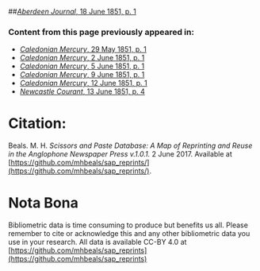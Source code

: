 ##[*Aberdeen Journal*, 18 June 1851, p. 1](https://mhbeals.github.io/sap_html/Aberdeen-Journal/Aberdeen-Journal-18-June-1851-p-1)

### Content from this page previously appeared in:
+ [*Caledonian Mercury*, 29 May 1851, p. 1](https://mhbeals.github.io/sap_html/Caledonian-Mercury/Caledonian-Mercury-29-May-1851-p-1)
+ [*Caledonian Mercury*, 2 June 1851, p. 1](https://mhbeals.github.io/sap_html/Caledonian-Mercury/Caledonian-Mercury-2-June-1851-p-1)
+ [*Caledonian Mercury*, 5 June 1851, p. 1](https://mhbeals.github.io/sap_html/Caledonian-Mercury/Caledonian-Mercury-5-June-1851-p-1)
+ [*Caledonian Mercury*, 9 June 1851, p. 1](https://mhbeals.github.io/sap_html/Caledonian-Mercury/Caledonian-Mercury-9-June-1851-p-1)
+ [*Caledonian Mercury*, 12 June 1851, p. 1](https://mhbeals.github.io/sap_html/Caledonian-Mercury/Caledonian-Mercury-12-June-1851-p-1)
+ [*Newcastle Courant*, 13 June 1851, p. 4](https://mhbeals.github.io/sap_html/Newcastle-Courant/Newcastle-Courant-13-June-1851-p-4)
                    
# Citation: 

Beals. M. H. *Scissors and Paste Database: A Map of Reprinting and Reuse in the Anglophone Newspaper Press v.1.0.1.* 2 June 2017. Available at [https://github.com/mhbeals/sap_reprints/](https://github.com/mhbeals/sap_reprints/). 
                    
# Nota Bona

Bibliometric data is time consuming to produce but benefits us all. Please remember to cite or acknowledge this and any other bibliometric data you use in your research. All data is available CC-BY 4.0 at [https://github.com/mhbeals/sap_reprints](https://github.com/mhbeals/sap_reprints)